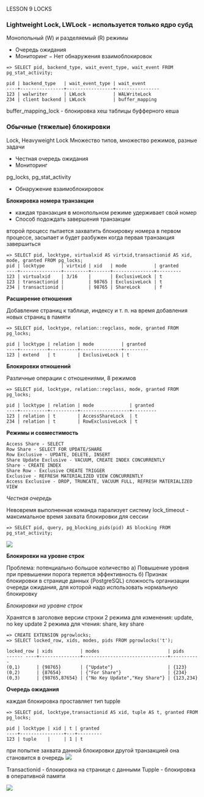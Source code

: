 LESSON 9 LOCKS

### Lightweight Lock, LWLock - используется только ядро субд
Монопольный (W) и разделяемый (R) режимы
+ Очередь ожидания
+ Мониторинг
− Нет обнаружения взаимоблокировок

```
=> SELECT pid, backend_type, wait_event_type, wait_event FROM pg_stat_activity;

pid | backend_type   | wait_event_type | wait_event
----+----------------+-----------------+----------------
123 | walwriter      | LWLock          | WALWriteLock
234 | client backend | LWLock          | buffer_mapping
```

buffer_mapping_lock - блокировка хеш таблицы буфферного кеша

### Обычные (тяжелые) блокировки

Lock, Heavyweight Lock
Множество типов, множество режимов, разные задачи
+ Честная очередь ожидания
+ Мониторинг

pg_locks, pg_stat_activity

+ Обнаружение взаимоблокировок

**Блокировка номера транзакции**
- каждая транзакция в монопольном режиме удерживает свой номер
- Способ подождать завершения транзакции

второй процесс пытается захватить блокировку номера в первом процессе, засыпает и будет разбужен когда первая транзакция завершиться
```
=> SELECT pid, locktype, virtualxid AS virtxid,transactionid AS xid, mode, granted FROM pg_locks;
pid | locktype      | virtxid | xid   | mode          | granted
----+---------------+---------+-------+---------------+---------
123 | virtualxid    | 3/16    |       | ExclusiveLock | t
123 | transactionid |         | 98765 | ExclusiveLock | t
234 | transactionid |         | 98765 | ShareLock     | f
```

**Расширение отношения**

Добавление страниц к таблице, индексу и т. п. на время добавления новых страниц в памяти
```
=> SELECT pid, locktype, relation::regclass, mode, granted FROM pg_locks;

pid | locktype | relation | mode          | granted
----+----------+----------+---------------+---------
123 | extend   | t        | ExclusiveLock | t
```

**Блокировки отношений**

Различные операции с отношениями, 8 режимов
```
=> SELECT pid, locktype, relation::regclass, mode, granted FROM pg_locks;

pid | locktype | relation | mode             | granted
----+----------+----------+------------------+---------
123 | relation | t        | AccessShareLock  | t
234 | relation | t        | RowExclusiveLock | t
```

**Режимы и совместимость**

```
Access Share - SELECT
Row Share - SELECT FOR UPDATE/SHARE
Row Exclusive - UPDATE, DELETE, INSERT
Share Update Exclusive - VACUUM, CREATE INDEX CONCURRENTLY
Share - CREATE INDEX
Share Row - Exclusive CREATE TRIGGER
Exclusive - REFRESH MATERIALIZED VIEW CONCURRENTLY
Access Exclusive - DROP, TRUNCATE, VACUUM FULL, REFRESH MATERIALIZED VIEW
```


*Честная очередь*

Невовремя выполненная команда парализует систему
lock_timeout - максимальное время захвата блокировки для сессии
```
=> SELECT pid, query, pg_blocking_pids(pid) AS blocking FROM pg_stat_activity;
```

<image src="img/lock1.png">


**Блокировки на уровне строк**

Проблема: потенциально большое количество
а) Повышение уровня при превышении порога
теряется эффективность
б) Признак блокировки в странице данных (PostgreSQL)
сложность организации очереди ожидания,
для которой надо использовать нормальную блокировку

*Блокировки на уровне строк*

Хранятся в заголовке версии строки
2 режима для изменения: update, no key update
2 режима для чтения: share, key share
```
=> CREATE EXTENSION pgrowlocks;
=> SELECT locked_row, xids, modes, pids FROM pgrowlocks('t');

locked_row | xids          | modes                         | pids
------ ----+---------------+-------------------------------+-----------
(0,1)      | {98765}       | {"Update"}                    | {123}
(0,2)      | {87654}       | {"For Share"}                 | {234}
(0,3)      | {98765,87654} | {"No Key Update","Key Share"} | {123,234}
```


**Очередь ожидания**

каждая блокировка проставляет тип tupple
```
=> SELECT pid, locktype,transactionid AS xid, tuple AS t, granted FROM pg_locks;

pid | locktype | xid | t | granted
----+----------------+---+---------
123 | tuple    |     | 1 | t
```


при попытке захвата данной блокировки другой транзакцией она становится в очередь
<image src="img/lock_tupple1.png">


Transactionid - блокировка на странице с данными
Tupple - блокировка в оперативной памяти

<image src="img/lock_tupple2.png">

